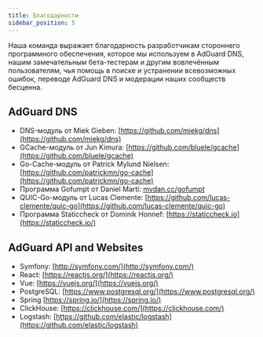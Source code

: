 ```yaml
---
title: Благодарности
sidebar_position: 5
---
```


Наша команда выражает благодарность разработчикам стороннего программного обеспечения, которое мы используем в AdGuard DNS, нашим замечательным бета-тестерам и другим вовлечённым пользователям, чья помощь в поиске и устранении всевозможных ошибок, переводе AdGuard DNS и модерации наших сообществ бесценна.

## AdGuard DNS

* DNS-модуль от Miek Gieben: [https://github.com/miekg/dns](https://github.com/miekg/dns)
* GCache-модуль от Jun Kimura: [https://github.com/bluele/gcache](https://github.com/bluele/gcache)
* Go-Cache-модуль от Patrick Mylund Nielsen: [https://github.com/patrickmn/go-cache](https://github.com/patrickmn/go-cache)
* Программа Gofumpt от Daniel Martí: [mvdan.cc/gofumpt](https://github.com/mvdan/gofumpt)
* QUIC-Go-модуль от Lucas Clemente: [https://github.com/lucas-clemente/quic-go](https://github.com/lucas-clemente/quic-go)
* Программа Staticcheck от Dominik Honnef: [https://staticcheck.io](https://staticcheck.io/)

## AdGuard API and Websites

* Symfony: [http://symfony.com/](http://symfony.com/)
* React: [https://reactjs.org/](https://reactjs.org/)
* Vue: [https://vuejs.org/](https://vuejs.org/)
* PostgreSQL: [https://www.postgresql.org/](https://www.postgresql.org/)
* Spring [https://spring.io/](https://spring.io/)
* ClickHouse: [https://clickhouse.com/](https://clickhouse.com/)
* Logstash: [https://github.com/elastic/logstash](https://github.com/elastic/logstash)
